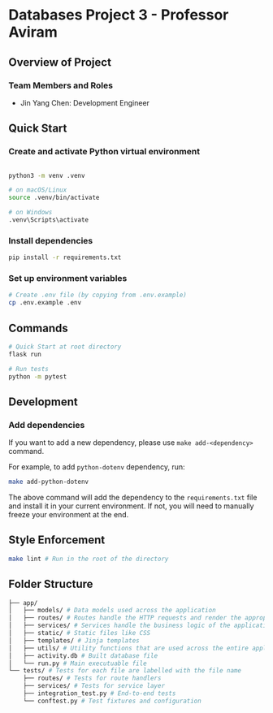 # Databases Project 3 - Professor Aviram

## Overview of Project

### Team Members and Roles

- Jin Yang Chen: Development Engineer

## Quick Start

### Create and activate Python virtual environment

```bash

python3 -m venv .venv

# on macOS/Linux
source .venv/bin/activate

# on Windows
.venv\Scripts\activate
```

### Install dependencies

```bash
pip install -r requirements.txt
```

### Set up environment variables

```bash
# Create .env file (by copying from .env.example)
cp .env.example .env
```

## Commands

```bash
# Quick Start at root directory
flask run

# Run tests
python -m pytest
```

## Development

### Add dependencies

If you want to add a new dependency, please use `make add-<dependency>` command.

For example, to add `python-dotenv` dependency, run:

```bash
make add-python-dotenv
```

The above command will add the dependency to the `requirements.txt` file and install it in your current environment. If not, you will need to manually freeze your environment at the end.

## Style Enforcement

```bash
make lint # Run in the root of the directory
```

## Folder Structure

```bash
├── app/
│   ├── models/ # Data models used across the application
│   ├── routes/ # Routes handle the HTTP requests and render the appropriate templates (no business logic)
│   ├── services/ # Services handle the business logic of the application
│   ├── static/ # Static files like CSS
│   ├── templates/ # Jinja templates
│   ├── utils/ # Utility functions that are used across the entire application
│   ├── activity.db # Built database file
│   └── run.py # Main executuable file
└── tests/ # Tests for each file are labelled with the file name
    ├── routes/ # Tests for route handlers
    ├── services/ # Tests for service layer
    ├── integration_test.py # End-to-end tests
    └── conftest.py # Test fixtures and configuration
```
